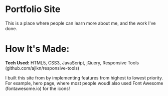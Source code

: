 # Portfolio Site

This is a place where people can learn more about me, and the work I've done.

# How It's Made:

**Tech Used:** HTML5, CSS3, JavaScript, jQuery, Responsive Tools (github.com/ajlkn/responsive-tools)

I built this site from by implementing features from highest to lowest priority. For example, hero page, where most people woudI also used Font Awesome (fontawesome.io) for the icons!
